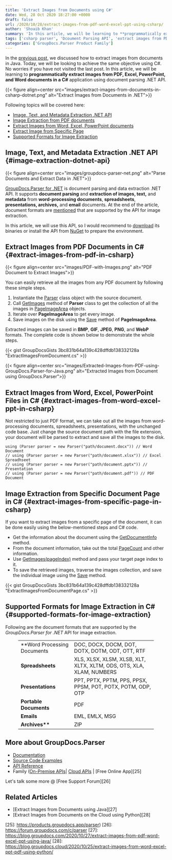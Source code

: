 ```yaml
---
title: 'Extract Images from Documents using C#'
date: Wed, 28 Oct 2020 18:27:00 +0000
draft: false
url: /2020/10/28/extract-images-from-pdf-word-excel-ppt-using-csharp/
author: 'Shoaib Khan'
summary: 'In this article, we will be learning to **programmatically extract images from PDF, Excel, PowerPoint, and Word documents in a C#** application using document parsing .NET API. [GroupDocs.Parser for .NET][1] is document parsing and data extraction .NET API. It supports **document parsing** and **extraction of images, text,** and **metadata** from **word-processing documents**, **spreadsheets**, **presentations, archives,** and **email** documents.'
tags: ['csharp parser', 'Dcoument Parsing API', 'extract images from PDF in csharp', 'extract images in csharp', 'Image extractor']
categories: ['GroupDocs.Parser Product Family']
---
```


In the [previous post][2], we discussed how to extract images from documents in Java. Today, we will be looking to achieve the same objective using C#. No worries if you have not visited the last post. In this article, we will be learning to **programmatically extract images from PDF, Excel, PowerPoint, and Word documents in a C#** application using document parsing .NET API.



{{< figure align=center src="images/extract-images-from-documents-in-csharp-dotnet.png" alt="Extract Images from Documents in .NET">}}


Following topics will be covered here:

*   [Image, Text, and Metadata Extraction .NET API][3]
*   [Image Extraction from PDF documents][4]
*   [Extract Images from Word, Excel, PowerPoint documents][5]
*   [Extract Image from Specific Page][6]
*   [Supported Formats for Image Extraction][7]

## Image, Text, and Metadata Extraction .NET API {#image-extraction-dotnet-api}



{{< figure align=center src="images/groupdocs-parser-net.png" alt="Parse Documents and Extract Data in .NET">}}


[GroupDocs.Parser for .NET][8] is document parsing and data extraction .NET API. It supports **document parsing** and **extraction of images, text,** and **metadata** from **word-processing documents**, **spreadsheets**, **presentations, archives,** and **email** documents. At the end of the article, document formats are [mentioned][9] that are supported by the API for image extraction.

In this article, we will use this API, so I would recommend to [download][10] its binaries or install the API from [NuGet][11] to prepare the environment.

## Extract Images from PDF Documents in C# {#extract-images-from-pdf-in-csharp}



{{< figure align=center src="images/PDF-with-Images.png" alt="PDF Document to Extract Images">}}


You can easily retrieve all the images from any PDF document by following these simple steps.

1.  Instantiate the [Parser][12] class object with the source document.
2.  Call [GetImages][13] method of **Parser** class to get the collection of all the images in [PageImageArea][14] objects.
3.  Iterate over **PageImageArea** to get every image.
4.  Save images on the disk using the [Save][15] method of **PageImageArea**.

Extracted images can be saved in **BMP**, **GIF**, **JPEG**, **PNG**, and **WebP** formats. The complete code is shown below to demonstrate the whole steps.

{{< gist GroupDocsGists 3bc831b64a139c428dffdb138332128a "ExtractImagesFromDocument.cs" >}}



{{< figure align=center src="images/Extracted-Images-from-PDF-using-GroupDocs.Parser-for-Java.png" alt="Extracted Images from Document using GroupDocs.Parser">}}


## Extract Images from Word, Excel, PowerPoint Files in C# {#extract-images-from-word-excel-ppt-in-csharp}

Not restricted to just PDF format, we can take out all the images from word-processing documents, spreadsheets, presentations, with the unchanged code base. Just change the source document path with the file extension, your document will be parsed to extract and save all the images to the disk.

```
using (Parser parser = new Parser("path/document.docx")) // Word Document
// using (Parser parser = new Parser("path/document.xlsx")) // Excel Spreadhseet
// using (Parser parser = new Parser("path/document.pptx")) // Presentation
// using (Parser parser = new Parser("path/document.pdf")) // PDF Document
```

## Image Extraction from Specific Document Page in C# {#extract-images-from-specific-page-in-csharp}

If you want to extract images from a specific page of the document, it can be done easily using the below-mentioned steps and C# code.

*   Get the information about the document using the [GetDocumentInfo][16] method.
*   From the document information, take out the total [PageCount][17] and other information.
*   Use [GetImages(pageIndex)][18] method and pass your target page index to it.
*   To save the retrieved images, traverse the images collection, and save the individual image using the [Save][19] method.

{{< gist GroupDocsGists 3bc831b64a139c428dffdb138332128a "ExtractImagesFromDocumentPage.cs" >}}

## Supported Formats for Image Extraction in C# {#supported-formats-for-image-extraction}

Following are the document formats that are supported by the _GroupDocs.Parser for .NET_ API for image extraction.

<figure class="wp-block-table is-style-stripes"><table><tbody><tr><td>**Word Processing Documents</strong></td><td>DOC, DOCX, DOCM, DOT, DOTX, DOTM, ODT, OTT, RTF</td></tr><tr><td><strong>Spreadsheets</strong></td><td>XLS, XLSX, XLSM, XLSB, XLT, XLTX, XLTM, ODS, OTS, XLA, XLAM, NUMBERS</td></tr><tr><td><strong>Presentations</strong></td><td>PPT, PPTX, PPTM, PPS, PPSX, PPSM, POT, POTX, POTM, ODP, OTP</td></tr><tr><td><strong>Portable Documents</strong></td><td>PDF</td></tr><tr><td><strong>Emails</strong></td><td>EML, EMLX, MSG</td></tr><tr><td><strong>Archives**</td><td>ZIP</td></tr></tbody></table></figure>

## More about GroupDocs.Parser

*   [Documentation][20]
*   [Source Code Examples][21]
*   [API Reference][22]
*   Family ([On-Premise APIs][23]| [Cloud APIs][24] | [Free Online App][25]

Let's talk some more @ [Free Support Forum][26]

## Related Articles

*   [Extract Images from Documents using Java][27]
*   [Extract Images from Documents on the Cloud using Python][28]







[1]: https://products.groupdocs.com/parser/net
[2]: https://blog.groupdocs.com/2020/10/27/extract-images-from-pdf-word-excel-ppt-using-java/
[3]: #image-extraction-dotnet-api
[4]: #extract-images-from-pdf-in-csharp
[5]: #extract-images-from-word-excel-ppt-in-csharp
[6]: #extract-images-from-specific-page-in-csharp
[7]: #supported-formats-for-image-extraction
[8]: https://products.groupdocs.com/parser/net
[9]: #supported-formats-for-image-extraction
[10]: https://downloads.groupdocs.com/parser/net
[11]: https://www.nuget.org/packages/GroupDocs.Parser/
[12]: https://apireference.groupdocs.com/net/parser/groupdocs.parser/parser
[13]: https://apireference.groupdocs.com/net/parser/groupdocs.parser/parser/methods/getimages
[14]: https://apireference.groupdocs.com/net/parser/groupdocs.parser.data/pageimagearea
[15]: https://apireference.groupdocs.com/parser/net/groupdocs.parser.data.pageimagearea/save/methods/1
[16]: https://apireference.groupdocs.com/parser/net/groupdocs.parser/parser/methods/getdocumentinfo
[17]: https://apireference.groupdocs.com/parser/net/groupdocs.parser.options/idocumentinfo/properties/pagecount
[18]: https://apireference.groupdocs.com/parser/net/groupdocs.parser.parser/getimages/methods/2
[19]: https://apireference.groupdocs.com/parser/net/groupdocs.parser.data.pageimagearea/save/methods/1
[20]: https://docs.groupdocs.com/parser/
[21]: https://github.com/groupdocs-parser/
[22]: https://apireference.groupdocs.com/parser
[23]: https://products.groupdocs.com/parser/family
[24]: https://products.groupdocs.cloud/parser/family
[25]: https://products.groupdocs.app/parser)
[26]: https://forum.groupdocs.com/c/parser
[27]: https://blog.groupdocs.com/2020/10/27/extract-images-from-pdf-word-excel-ppt-using-java/
[28]: https://blog.groupdocs.cloud/2020/10/25/extract-images-from-word-excel-ppt-pdf-using-python/

